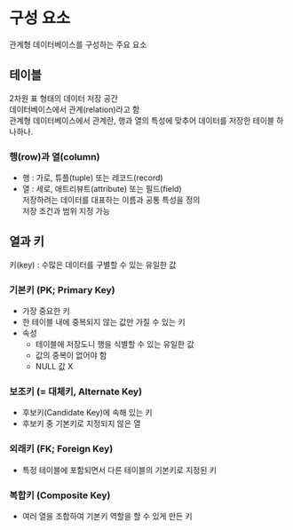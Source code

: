 # 구성 요소  
관계형 데이터베이스를 구성하는 주요 요소  

## 테이블  
2차원 표 형태의 데이터 저장 공간  
데이터베이스에서 관계(relation)라고 함  
관계형 데이터베이스에서 관계란, 행과 열의 특성에 맞추어 데이터를 저장한 테이블 하나하나.  

### 행(row)과 열(column)
- 행 : 가로, 튜플(tuple) 또는 레코드(record)  
- 열 : 세로, 애트리뷰트(attribute) 또는 필드(field)  
저장하려는 데이터를 대표하는 이름과 공통 특성을 정의  
저장 조건과 범위 지정 가능  

## 열과 키  
키(key) : 수많은 데이터를 구별할 수 있는 유일한 값  

### 기본키 (PK; Primary Key)  
- 가장 중요한 키  
- 한 테이블 내에 중복되지 않는 값만 가질 수 있는 키  
- 속성  
	- 테이블에 저장도니 행을 식별할 수 있는 유일한 값  
	- 값의 중복이 없어야 함  
	- NULL 값 X  

### 보조키 (= 대체키, Alternate Key)  
- 후보키(Candidate Key)에 속해 있는 키  
- 후보키 중 기본키로 지정되지 않은 열  

### 외래키 (FK; Foreign Key)  
- 특정 테이블에 포함되면서 다른 테이블의 기본키로 지정된 키  

### 복합키 (Composite Key)  
- 여러 열을 조합하여 기본키 역할을 할 수 있게 만든 키  




